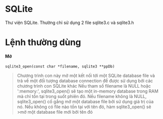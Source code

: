 # SQLite
Thư viện SQLite.
Thường chỉ sử dụng 2 file sqlite3.c và sqlite3.h

# Lệnh thường dùng
#### Mở
`sqlite3_open(const char *filename, sqlite3 **ppDb)`
>Chương trình con này mở một kết nối tới một SQLite database file và trả về một đối tượng database connection để được sử dụng bởi các chương trình con SQLite khác
>Nếu tham số filename là NULL hoặc ':memory:', sqlite3_open() sẽ tạo một in-memory database trong RAM mà chỉ tồn tại trong suốt phiên đó.
>Nếu filename không là NULL, sqlite3_open() cố gắng mở một database file bởi sử dụng giá trị của nó. Nếu không có file nào tồn tại với tên đó, hàm sqlite3_open() sẽ >mở một database file mới bởi tên đó
